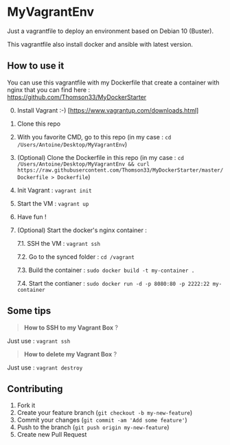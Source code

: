 # MyVagrantEnv

Just a vagrantfile to deploy an environment based on Debian 10 (Buster).

This vagrantfile also install docker and ansible with latest version.

## How to use it

You can use this vagrantfile with my Dockerfile that create a container with nginx that you can find here : https://github.com/Thomson33/MyDockerStarter

0. Install Vagrant :-) [https://www.vagrantup.com/downloads.html]
1. Clone this repo
2. With you favorite CMD, go to this repo (in my case : `cd /Users/Antoine/Desktop/MyVagrantEnv`)
3. (Optional) Clone the Dockerfile in this repo (in my case : `cd /Users/Antoine/Desktop/MyVagrantEnv && curl https://raw.githubusercontent.com/Thomson33/MyDockerStarter/master/Dockerfile > Dockerfile`)
4. Init Vagrant : `vagrant init`
5. Start the VM : `vagrant up`
6. Have fun !
7. (Optional) Start the docker's nginx container : 
    
    7.1. SSH the VM : `vagrant ssh`
    
    7.2. Go to the synced folder : `cd /vagrant`
    
    7.3. Build the container : `sudo docker build -t my-container .`
    
    7.4. Start the contianer : `sudo docker run -d -p 8080:80 -p 2222:22 my-container`

## Some tips

> **How to SSH to my Vagrant Box** ?

Just use : `vagrant ssh`

> **How to delete my Vagrant Box** ?

Just use : `vagrant destroy`

## Contributing

1. Fork it
2. Create your feature branch (`git checkout -b my-new-feature`)
3. Commit your changes (`git commit -am 'Add some feature'`)
4. Push to the branch (`git push origin my-new-feature`)
5. Create new Pull Request
